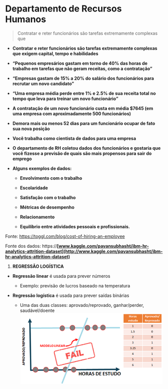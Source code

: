 # Departamento de Recursos Humanos

> Contratar e reter funcionários são tarefas extremamente complexas que
> 
-   **Contratar e reter funcionários são tarefas extremamente complexas que
    exigem capital, tempo e habilidades**

-   **“Pequenos empresários gastam em torno de 40% das horas de trabalho em
    tarefas que não geram receitas, como a contratação”**

-   **“Empresas gastam de 15% a 20% do salário dos funcionários para recrutar um
    novo candidato”**

-   **“Uma empresa média perde entre 1% e 2.5% de sua receita total no tempo que
    leva para treinar um novo funcionário”**

-   **A contratação de um novo funcionário custa em média \$7645 (em uma empresa
    com aproximadamente 500 funcionários)**

-   **Demora mais ou menos 52 dias para um funcionário ocupar de fato sua nova
    posição**

-   **Você trabalha como cientista de dados para uma empresa**

-   **O departamento de RH coletou dados dos funcionários e gostaria que você
    fizesse a previsão de quais são mais propensos para sair do emprego**

-   **Alguns exemplos de dados:**

    -   **Envolvimento com o trabalho**

    -   **Escolaridade**

    -   **Satisfação com o trabalho**

    -   **Métricas de desempenho**

    -   **Relacionamento**

    -   **Equilíbrio entre atividades pessoais e profissionais.**

Fonte: <https://toggl.com/blog/cost-of-hiring-an-employee>

Fonte dos dados:
https://**[www.kaggle.com/pavansubhasht/ibm-hr-analytics-attrition-dataset](http://www.kaggle.com/pavansubhasht/ibm-hr-analytics-attrition-dataset)**

1.  **REGRESSÃO LOGÍSTICA**

-   **Regressão linear** é usada para prever números

    -   Exemplo: previsão de lucros baseado na temperatura

-   **Regressão logística** é usada para prever saídas binárias

    -   Uma das duas classes: aprovado/reprovado, ganhar/perder, saudável/doente
![Regressão Logística](https://github.com/callacius/Data_Science_RH/blob/main/image/01.png?raw=true)
